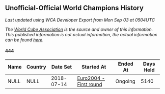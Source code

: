 ## Unofficial-Official World Champions History

*Last updated using WCA Developer Export from Mon Sep 03 at 0504UTC*

*The [World Cube Association](https://www.worldcubeassociation.org) is the source and owner of this information. This published information is not actual information, the actual information can be found [here](https://www.worldcubeassociation.org/results).*

#### 444

|Name|Country|Date Set|Started At|Ended At|Days Held|  
|--|--|--|--|--|--|  
|NULL|NULL|2018-07-14|[Euro2004 - First round](https://www.worldcubeassociation.org/competitions/Euro2004/results/all#e444_1)|Ongoing|5140|  

